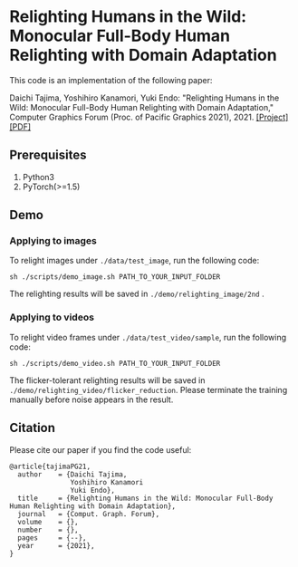 # Relighting Humans in the Wild: Monocular Full-Body Human Relighting with Domain Adaptation

This code is an implementation of the following paper:

Daichi Tajima, Yoshihiro Kanamori, Yuki Endo: "Relighting Humans in the Wild: Monocular Full-Body Human Relighting with Domain Adaptation," Computer Graphics Forum (Proc. of Pacific Graphics 2021), 2021. [[Project]](http://cgg.cs.tsukuba.ac.jp/~tajima/pub/relighting_in_the_wild/)[[PDF]]()

## Prerequisites
1. Python3
2. PyTorch(>=1.5)

## Demo
### Applying to images
To relight images under `./data/test_image`, run the following code:
```
sh ./scripts/demo_image.sh PATH_TO_YOUR_INPUT_FOLDER
```
The relighting results will be saved in `./demo/relighting_image/2nd` .

### Applying to videos
To relight video frames under `./data/test_video/sample`, run the following code:
```
sh ./scripts/demo_video.sh PATH_TO_YOUR_INPUT_FOLDER
```
The flicker-tolerant relighting results will be saved in `./demo/relighting_video/flicker_reduction`.
Please terminate the training manually before noise appears in the result.

## Citation
Please cite our paper if you find the code useful:
```
@article{tajimaPG21,
  author    = {Daichi Tajima,
               Yoshihiro Kanamori
               Yuki Endo},
  title     = {Relighting Humans in the Wild: Monocular Full-Body Human Relighting with Domain Adaptation},
  journal   = {Comput. Graph. Forum},
  volume    = {},
  number    = {},
  pages     = {--},
  year      = {2021},
}
```
